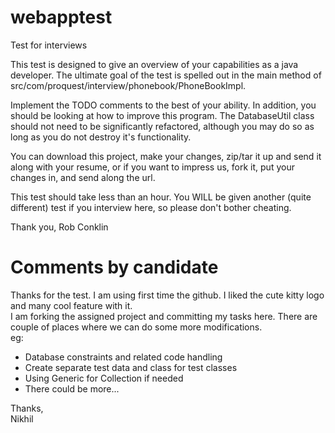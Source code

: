 webapptest
==========

Test for interviews

This test is designed to give an overview of your capabilities as a java developer.  The ultimate goal of the test is spelled out in the main method of src/com/proquest/interview/phonebook/PhoneBookImpl.

Implement the TODO comments to the best of your ability.  In addition, you should be looking at how to improve this program.  The DatabaseUtil class should not need to be significantly refactored, although you may do so as long as you do not destroy it's functionality.

You can download this project, make your changes, zip/tar it up and send it along with your resume, or if you want to impress us, fork it, put your changes in, and send along the url.

This test should take less than an hour.  You WILL be given another (quite different) test if you interview here, so please don't bother cheating.


Thank you,
Rob Conklin 



Comments by candidate
=========
Thanks for the test.  I am using first time the github. I liked the cute kitty logo and many cool feature with it.  
I am forking the assigned project and committing my tasks here. There are couple of places where we can do some more modifications.  
eg: 
* Database constraints and related code handling
* Create separate test data and class for test classes
* Using Generic for Collection if needed
* There could be more...

Thanks,  
Nikhil
 